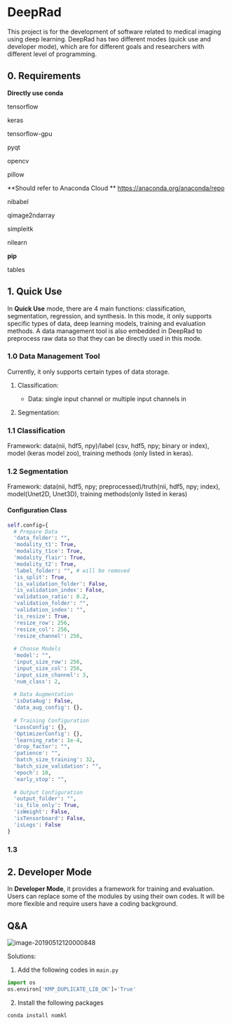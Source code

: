 # DeepRad

This project is for the development of software related to medical imaging using deep learning. DeepRad has two different modes (quick use and developer mode), which are for different goals and researchers with different level of programming.

## 0. Requirements

**Directly use conda**

tensorflow

keras

tensorflow-gpu

pyqt

opencv

pillow

**Should refer to Anaconda Cloud ** https://anaconda.org/anaconda/repo

nibabel

qimage2ndarray

simpleitk

nilearn

**pip**

tables



## 1. Quick Use

In **Quick Use** mode, there are 4 main functions: classification, segmentation, regression, and synthesis. In this mode, it only supports specific types of data, deep learning models, training and evaluation methods. A data management tool is also embedded in DeepRad to preprocess raw data so that they can be directly used in this mode. 

### 1.0 Data Management Tool

Currently, it only supports certain types of data storage.

1. Classification:
   - Data: single input channel or multiple input channels in 

2. Segmentation:

### 1.1 Classification

Framework: data(nii, hdf5, npy)/label (csv, hdf5, npy; binary or index), model (keras model zoo), training methods (only listed in keras).

### 1.2 Segmentation

Framework: data(nii, hdf5, npy; preprocessed)/truth(nii, hdf5, npy; index), model(Unet2D, Unet3D), training methods(only listed in keras)

#### Configuration Class

```python
self.config={
  # Prepare Data
  'data_folder': "",
  'modality_t1': True,
  'modality_t1ce': True,
  'modality_flair': True,
  'modality_t2': True,
  'label_folder': "", # will be removed
  'is_split': True,
  'is_validation_folder': False,
  'is_validation_index': False,
  'validation_ratio': 0.2,
  'validation_folder': "",
  'validation_index': "",
  'is_resize': True,
  'resize_row': 256,
  'resize_col': 256,
  'resize_channel': 256,
  
  # Choose Models
  'model': "",
  'input_size_row': 256,
  'input_size_col': 256,
  'input_size_channel': 3,
  'num_class': 2,
  
  # Data Augmentation
  'isDataAug': False,
  'data_aug_config': {},
  
  # Training Configuration
  'LossConfig': {},
  'OptimizerConfig': {},
  'learning_rate': 1e-4,
  'drop_factor': "",
  'patience': "",
  'batch_size_training': 32,
  'batch_size_validation': "",
  'epoch': 10,
  'early_stop': "",
  
  # Output Configuration
  'output_folder': "",
  'is_file_only': True,
  'isWeight': False,
  'isTensorboard': False,
  'isLogs': False
}
```



### 1.3



## 2. Developer Mode

In **Developer Mode**, it provides a framework for training and evaluation. Users can replace some of the modules by using their own codes. It will be more flexible and require users have a coding background.

## Q&A

![image-20190512120000848](/Users/zhangjinnian/Documents/UWmadison/1Project/DeepRad/image/README//image-20190512120000848.png)

Solutions:

1. Add the following codes in `main.py`

```python
import os
os.environ['KMP_DUPLICATE_LIB_OK']='True'
```

2. Install the following packages

```
conda install nomkl
```


